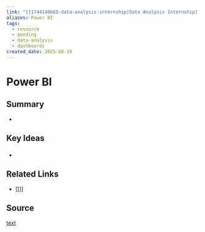 ```yaml
---
link: "[[1744140665-data-analysis-internship|Data Analysis Internship]]"
aliases: Power BI
tags:
  - resource
  - pending
  - data-analysis
  - dashboards
created_date: 2025-08-19
---
```

# Power BI
## Summary
- 
## Key Ideas
### 
- 
## Related Links
- [[]]
## Source
[text](url) 
